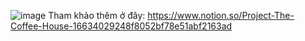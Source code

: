 ![image](https://github.com/user-attachments/assets/126cb9fa-45e7-4c81-b2ee-87afdf5a2fb6) Tham khảo thêm ở đây: https://www.notion.so/Project-The-Coffee-House-16634029248f8052bf78e51abf2163ad

